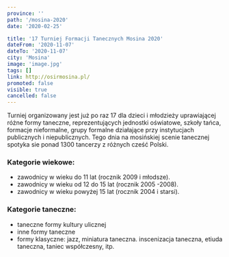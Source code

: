```yaml
---
province: ''
path: '/mosina-2020'
date: '2020-02-25'

title: '17 Turniej Formacji Tanecznych Mosina 2020'
dateFrom: '2020-11-07'
dateTo: '2020-11-07'
city: 'Mosina'
image: 'image.jpg'
tags: []
link: http://osirmosina.pl/
promoted: false
visible: true
cancelled: false
---
```

Turniej organizowany jest już po raz 17 dla dzieci i młodzieży uprawiającej różne formy taneczne, reprezentujących jednostki oświatowe, szkoły tańca, formacje nieformalne, grupy formalne działające przy instytucjach publicznych i niepublicznych. Tego dnia na mosińskiej scenie tanecznej spotyka sie ponad 1300 tancerzy z różnych cześć Polski. 

### Kategorie wiekowe:
- zawodnicy w wieku do 11 lat (rocznik 2009 i młodsze).
- zawodnicy w wieku od 12 do 15 lat (rocznik 2005 -2008).
- zawodnicy w wieku powyżej 15 lat (rocznik 2004 i starsi).

### Kategorie taneczne:
- taneczne formy kultury ulicznej
- inne formy taneczne
- formy klasyczne: jazz, miniatura taneczna. inscenizacja taneczna, etiuda taneczna, taniec 
współczesny, itp.